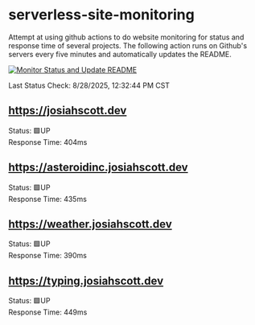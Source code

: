 # serverless-site-monitoring
Attempt at using github actions to do website monitoring for status and response time of several projects. The following action runs on Github's servers every five minutes and automatically updates the README.  

[![Monitor Status and Update README](https://github.com/JosiahSco/serverless-site-monitoring/actions/workflows/monitor.yaml/badge.svg)](https://github.com/JosiahSco/serverless-site-monitoring/actions/workflows/monitor.yaml)

Last Status Check: 8/28/2025, 12:32:44 PM CST

## https://josiahscott.dev
Status: 🟩UP  
Response Time: 404ms

## https://asteroidinc.josiahscott.dev
Status: 🟩UP  
Response Time: 435ms

## https://weather.josiahscott.dev
Status: 🟩UP  
Response Time: 390ms

## https://typing.josiahscott.dev
Status: 🟩UP  
Response Time: 449ms

